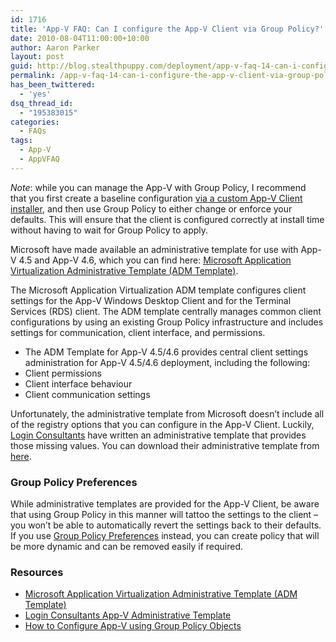 ```yaml
---
id: 1716
title: 'App-V FAQ: Can I configure the App-V Client via Group Policy?'
date: 2010-08-04T11:00:00+10:00
author: Aaron Parker
layout: post
guid: http://blog.stealthpuppy.com/deployment/app-v-faq-14-can-i-configure-the-app-v-client-via-group-policy
permalink: /app-v-faq-14-can-i-configure-the-app-v-client-via-group-policy/
has_been_twittered:
  - 'yes'
dsq_thread_id:
  - "195383015"
categories:
  - FAQs
tags:
  - App-V
  - AppVFAQ
---
```

<img style="margin: 0px 0px 5px 10px; display: inline;" src="{{site.baseurl}}/media/2010/06/AppVFAQLogo.png" alt="" align="right" />

_Note_: while you can manage the App-V with Group Policy, I recommend that you first create a baseline configuration [via a custom App-V Client installer]({{site.baseurl}}/deployment/app-v-faq-12-how-do-i-create-a-silent-installation-for-the-app-v-client), and then use Group Policy to either change or enforce your defaults. This will ensure that the client is configured correctly at install time without having to wait for Group Policy to apply.

Microsoft have made available an administrative template for use with App-V 4.5 and App-V 4.6, which you can find here: [Microsoft Application Virtualization Administrative Template (ADM Template)](http://www.microsoft.com/downloads/details.aspx?displaylang=en&FamilyID=67cdf9d2-7e8e-4d76-a552-fd82dbbff9bc).

The Microsoft Application Virtualization ADM template configures client settings for the App-V Windows Desktop Client and for the Terminal Services (RDS) client. The ADM template centrally manages common client configurations by using an existing Group Policy infrastructure and includes settings for communication, client interface, and permissions.

  * The ADM Template for App-V 4.5/4.6 provides central client settings administration for App-V 4.5/4.6 deployment, including the following:
  * Client permissions
  * Client interface behaviour
  * Client communication settings

Unfortunately, the administrative template from Microsoft doesn’t include all of the registry options that you can configure in the App-V Client. Luckily, [Login Consultants](http://www.loginconsultants.com) have written an administrative template that provides those missing values. You can download their administrative template from [here](http://www.loginconsultants.com/index.php?option=com_docman&task=doc_details&gid=70&Itemid=149).

### Group Policy Preferences

While administrative templates are provided for the App-V Client, be aware that using Group Policy in this manner will tattoo the settings to the client – you won’t be able to automatically revert the settings back to their defaults. If you use [Group Policy Preferences](http://www.microsoft.com/downloads/details.aspx?FamilyID=42e30e3f-6f01-4610-9d6e-f6e0fb7a0790) instead, you can create policy that will be more dynamic and can be removed easily if required.

### Resources

  * [Microsoft Application Virtualization Administrative Template (ADM Template)](http://www.microsoft.com/downloads/details.aspx?displaylang=en&FamilyID=67cdf9d2-7e8e-4d76-a552-fd82dbbff9bc)
  * [Login Consultants App-V Administrative Template](http://www.loginconsultants.com/index.php?option=com_docman&task=doc_details&gid=70&Itemid=149)
  * [How to Configure App-V using Group Policy Objects](http://www.virtualizationadmin.com/articles-tutorials/application-virtualization-articles/configure-app-v-using-group-policy-objects.html)